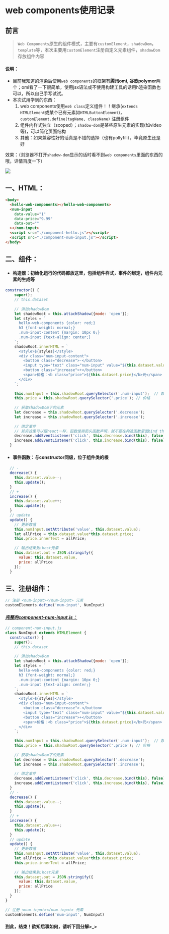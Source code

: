 # web components使用记录

## 前言
> `Web Components`原生的组件模式，主要有`customElement`，`shadowDom`，`template`等，本次主要用`customElement`注册自定义元素组件，`shadowDom`存放组件内容

#### 说明：
* 目前我知道的渲染后使用`web components`的框架有**腾讯omi**, **谷歌polymer**两个；omi看了一下很简单，使用jsx语法或不使用构建工具的话用h渲染函数也可以，所以自己手写试试。
* 本次试用学到的东西：
    1. web components使用`es6 class`定义组件！！继承(`extends HTMLElement`或某个已有元素如`HTMLButtonElement`)，`customElement.define(tagName, className)` 注册组件
    2. 组件内样式独立（scoped）；`shadow-dom`是某些原生元素的实现(如video等)，可以简化页面结构
    3. 其他：如果兼容性好的话真是不错的选择（也有pollyfill），毕竟原生还是好
    
效果：（浏览器不打开`shadow-dom`显示的话时看不到`web components`里面的东西的哦，详情百度一下）

![](../static/images/others-web-components-1.png)


## 一、HTML：
```html
<body>
  <hello-web-components></hello-web-components>
  <num-input
    data-value="1"
    data-price="9.99"
    data-out=""
  ></num-input>
  <script src="./component-hello.js"></script>
  <script src="./component-num-input.js"></script>
</body>
```


## 二、组件：
* #### 构造器：初始化运行的代码都放这里，包括组件样式，事件的绑定，组件内元素的生成等

```js
constructor() {
    super();
    // this.dataset
    
    // 添加shadowDom
    let shadowRoot = this.attachShadow({mode: 'open'});
    let styles = `
      hello-web-components {color: red;}
      h3 {font-weight: normal;}
      .num-input-content {margin: 10px 0;}
      .num-input {text-align: center;}
    `;
    shadowRoot.innerHTML = `
      <style>${styles}</style>
      <div class="num-input-content">
        <button class="decrease">-</button>
        <input type="text" class="num-input" value="${this.dataset.value}"/>
        <button class="increase">+</button>
        <span>价格：<b class="price">${this.dataset.price}</b>元</span>
      </div>
    `;
 
    this.numInput = this.shadowRoot.querySelector('.num-input');  // 数量
    this.price = this.shadowRoot.querySelector('.price'); // 价格
 
    // 获取shadowDom下的元素
    let decrease = this.shadowRoot.querySelector('.decrease');
    let increase = this.shadowRoot.querySelector('.increase');
 
    // 绑定事件
    // 其实这里可以跟react一样，函数使用箭头函数声明，就不要在构造函数里面bind this了
    decrease.addEventListener('click', this.decrease.bind(this), false);
    increase.addEventListener('click', this.increase.bind(this), false);
  }
```

* #### 事件函数：与constructor同级，位于组件类的根
```js
  // -
  decrease() {
    this.dataset.value--;
    this.update();
  }
  // +
  increase() {
    this.dataset.value++;
    this.update();
  }
  // update
  update() {
    // 更新数值
    this.numInput.setAttribute('value', this.dataset.value);
    let allPrice = this.dataset.value*this.dataset.price;
    this.price.innerText = allPrice;
 
    // 输出结果到:host元素
    this.dataset.out = JSON.stringify({
      value: this.dataset.value,
      price: allPrice
    });
  }
```


## 三、注册组件：
```js
// 注册 <num-input></num-input> 元素
customElements.define('num-input', NumInput)
```

#### <u>*完整的component-num-input.js：*</u>

```js
// component-num-input.js
class NumInput extends HTMLElement {
  constructor() {
    super();
    // this.dataset
    
    // 添加shadowDom
    let shadowRoot = this.attachShadow({mode: 'open'});
    let styles = `
      hello-web-components {color: red;}
      h3 {font-weight: normal;}
      .num-input-content {margin: 10px 0;}
      .num-input {text-align: center;}
    `;
    shadowRoot.innerHTML = `
      <style>${styles}</style>
      <div class="num-input-content">
        <button class="decrease">-</button>
        <input type="text" class="num-input" value="${this.dataset.value}"/>
        <button class="increase">+</button>
        <span>价格：<b class="price">${this.dataset.price}</b>元</span>
      </div>
    `;
 
    this.numInput = this.shadowRoot.querySelector('.num-input');  // 数量
    this.price = this.shadowRoot.querySelector('.price'); // 价格
 
    // 获取shadowDom下的元素
    let decrease = this.shadowRoot.querySelector('.decrease');
    let increase = this.shadowRoot.querySelector('.increase');
 
    // 绑定事件
    decrease.addEventListener('click', this.decrease.bind(this), false);
    increase.addEventListener('click', this.increase.bind(this), false);
  }
  // -
  decrease() {
    this.dataset.value--;
    this.update();
  }
  // +
  increase() {
    this.dataset.value++;
    this.update();
  }
  // update
  update() {
    // 更新数值
    this.numInput.setAttribute('value', this.dataset.value);
    let allPrice = this.dataset.value*this.dataset.price;
    this.price.innerText = allPrice;
 
    // 输出结果到:host元素
    this.dataset.out = JSON.stringify({
      value: this.dataset.value,
      price: allPrice
    });
  }
}
 
// 注册 <num-input></num-input> 元素
customElements.define('num-input', NumInput)
```

#### 到此，结束！欲知后事如何，请听下回分解>_>